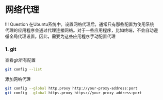 


# 网络代理
!!! Question
    在Ubuntu系统中，设置网络代理后，通常只有那些配置为使用系统代理的应用程序会通过代理连接网络。对于一些应用程序，比如终端，不会自动遵循全局代理设置，因此，需要为这些应用程序手动配置代理

### 1. git

查看git所有配置
```bash
git config --list
```
添加网络代理

```bash
git config --global http.proxy http://your-proxy-address:port
git config --global https.proxy https://your-proxy-address:port
```

